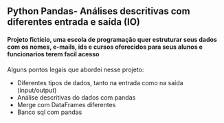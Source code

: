 ## Python Pandas- Análises descritivas com diferentes entrada e saída (IO)


#### Projeto fictício, uma escola de programação quer estruturar seus dados com os nomes, e-mails, ids e cursos oferecidos para seus alunos e funcionarios terem facil acesso


Alguns pontos legais que abordei nesse projeto:

- Diferentes tipos de dados, tanto na entrada como na saída (input/output) 
- Análise descritivas do dados com pandas
- Merge com DataFrames diferentes 
- Banco sql com pandas


